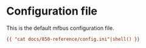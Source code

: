 # Configuration file

This is the default mfbus configuration file.


```ini
{{ "cat docs/850-reference/config.ini"|shell() }}
```
